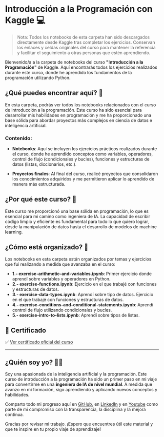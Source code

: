 # Introducción a la Programación con Kaggle 💻


> Nota: Todos los notebooks de esta carpeta han sido descargados directamente desde Kaggle tras completar los ejercicios. Conservan los enlaces y celdas originales del curso para mantener la referencia y facilitar el seguimiento a otras personas que estén aprendiendo.



Bienvenido/a a la carpeta de notebooks del curso **"Introducción a la Programación"** de Kaggle. Aquí encontrarás todos los ejercicios realizados durante este curso, donde he aprendido los fundamentos de la programación utilizando Python.

## ¿Qué puedes encontrar aquí? 🤔

En esta carpeta, podrás ver todos los notebooks relacionados con el curso de introducción a la programación. Este curso ha sido esencial para desarrollar mis habilidades en programación y me ha proporcionado una base sólida para abordar proyectos más complejos en ciencia de datos e inteligencia artificial.

### Contenido:

- **Notebooks**: Aquí se incluyen los ejercicios prácticos realizados durante el curso, donde he aprendido conceptos como variables, operadores, control de flujo (condicionales y bucles), funciones y estructuras de datos (listas, diccionarios, etc.).

- **Proyectos finales**: Al final del curso, realicé proyectos que consolidaron los conocimientos adquiridos y me permitieron aplicar lo aprendido de manera más estructurada.

## ¿Por qué este curso? 🎯

Este curso me proporcionó una base sólida en programación, lo que es esencial para mi camino como ingeniera de IA. La capacidad de escribir código limpio y eficiente es fundamental para todo lo que quiero lograr, desde la manipulación de datos hasta el desarrollo de modelos de machine learning.

## ¿Cómo está organizado? 📂

Los notebooks en esta carpeta están organizados por temas y ejercicios que fui realizando a medida que avanzaba en el curso:

- **1.- exercise-arithmetic-and-variables.ipynb**: Primer ejercicio donde aprendí sobre variables y operadores en Python.
- **2.- exercise-functions.ipynb**: Ejercicio en el que trabajé con funciones y estructuras de datos.
- **3.- exercise-data-types.ipynb**: Aprendí sobre tipo de datos. Ejercicio en el que trabajé con funciones y estructuras de datos.
- **4.- exercise-conditions-and-conditional-statements.ipynb**: Aprendí control de flujo utilizando condicionales y bucles.
- **5.- exercise-intro-to-lists.ipynb**: Aprendí sobre tipos de listas.

## 📜 Certificado

✅ [Ver certificado oficial del curso](https://www.kaggle.com/learn/certification/fatimais/intro-to-programming)

---


## ¿Quién soy yo? 👩‍💻

Soy una apasionada de la inteligencia artificial y la programación. Este curso de introducción a la programación ha sido un primer paso en mi viaje para convertirme en una **ingeniera de IA de nivel mundial**. A medida que avanzo en mi formación, sigo aprendiendo y aplicando nuevos conceptos y habilidades.

Comparto todo mi progreso aquí en [GitHub](https://github.com/kumichin), en [LinkedIn](https://www.linkedin.com/in/kumiko-aisaka/) y en [Youtube](https://www.youtube.com/@IASinExcusas) como parte de mi compromiso con la transparencia, la disciplina y la mejora continua.

Gracias por revisar mi trabajo. ¡Espero que encuentres útil este material y que te inspire en tu propio viaje de aprendizaje!
